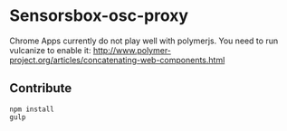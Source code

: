 # Sensorsbox-osc-proxy

Chrome Apps currently do not play well with polymerjs.
You need to run vulcanize to enable it: http://www.polymer-project.org/articles/concatenating-web-components.html

## Contribute

```
npm install
gulp
```

